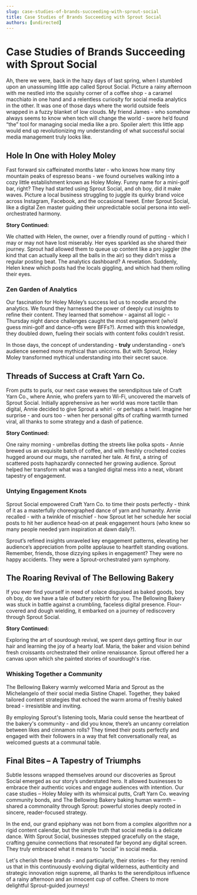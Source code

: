 ```yaml
---
slug: case-studies-of-brands-succeeding-with-sprout-social
title: Case Studies of Brands Succeeding with Sprout Social
authors: [undirected]
---
```



# Case Studies of Brands Succeeding with Sprout Social

Ah, there we were, back in the hazy days of last spring, when I stumbled upon an unassuming little app called Sprout Social. Picture a rainy afternoon with me nestled into the squishy corner of a coffee shop - a caramel macchiato in one hand and a relentless curiosity for social media analytics in the other. It was one of those days where the world outside feels wrapped in a fuzzy blanket of low clouds. My friend James - who somehow always seems to know when tech will change the world - swore he’d found “the” tool for managing social media like a pro. Spoiler alert: this little app would end up revolutionizing my understanding of what successful social media management truly looks like.

## Hole In One with Holey Moley

Fast forward six caffeinated months later - who knows how many tiny mountain peaks of espresso beans - we found ourselves walking into a cozy little establishment known as Holey Moley. Funny name for a mini-golf bar, right? They had started using Sprout Social, and oh boy, did it make waves. Picture a local business struggling to juggle its quirky brand voice across Instagram, Facebook, and the occasional tweet. Enter Sprout Social, like a digital Zen master guiding their unpredictable social persona into well-orchestrated harmony.

**Story Continued:**

We chatted with Helen, the owner, over a friendly round of putting - which I may or may not have lost miserably. Her eyes sparkled as she shared their journey. Sprout had allowed them to queue up content like a pro juggler (the kind that can actually keep all the balls in the air) so they didn't miss a regular posting beat. The analytics dashboard? A revelation. Suddenly, Helen knew which posts had the locals giggling, and which had them rolling their eyes.

### Zen Garden of Analytics

Our fascination for Holey Moley’s success led us to noodle around the analytics. We found they harnessed the power of deeply cut insights to refine their content. They learned that somehow - against all logic - Thursday night dance challenges caught the most engagement (who’d guess mini-golf and dance-offs were BFFs?). Armed with this knowledge, they doubled down, fueling their socials with content folks couldn’t resist.

In those days, the concept of understanding - **truly** understanding - one’s audience seemed more mythical than unicorns. But with Sprout, Holey Moley transformed mythical understanding into their secret sauce.

## Threads of Success at Craft Yarn Co.

From putts to purls, our next case weaves the serendipitous tale of Craft Yarn Co., where Annie, who prefers yarn to Wi-Fi, uncovered the marvels of Sprout Social. Initially apprehensive as her world was more tactile than digital, Annie decided to give Sprout a whirl - or perhaps a twirl. Imagine her surprise - and ours too - when her personal gifts of crafting warmth turned viral, all thanks to some strategy and a dash of patience.

**Story Continued:**

One rainy morning - umbrellas dotting the streets like polka spots - Annie brewed us an exquisite batch of coffee, and with freshly crocheted cozies hugged around our mugs, she narrated her tale. At first, a string of scattered posts haphazardly connected her growing audience. Sprout helped her transform what was a tangled digital mess into a neat, vibrant tapestry of engagement.

### Untying Engagement Knots

Sprout Social empowered Craft Yarn Co. to time their posts perfectly - think of it as a masterfully choreographed dance of yarn and humanity. Annie recalled - with a twinkle of mischief - how Sprout let her schedule her social posts to hit her audience head-on at peak engagement hours (who knew so many people needed yarn inspiration at dawn daily?).

Sprout’s refined insights unraveled key engagement patterns, elevating her audience’s appreciation from polite applause to heartfelt standing ovations. Remember, friends, those dizzying spikes in engagement? They were no happy accidents. They were a Sprout-orchestrated yarn symphony.

## The Roaring Revival of The Bellowing Bakery

If you ever find yourself in need of solace disguised as baked goods, boy oh boy, do we have a tale of buttery rebirth for you. The Bellowing Bakery was stuck in battle against a crumbling, faceless digital presence. Flour-covered and dough wielding, it embarked on a journey of rediscovery through Sprout Social.

**Story Continued:**

Exploring the art of sourdough revival, we spent days getting flour in our hair and learning the joy of a hearty loaf. Maria, the baker and vision behind fresh croissants orchestrated their online renaissance. Sprout offered her a canvas upon which she painted stories of sourdough's rise.

### Whisking Together a Community

The Bellowing Bakery warmly welcomed Maria and Sprout as the Michelangelo of their social media Sistine Chapel. Together, they baked tailored content strategies that echoed the warm aroma of freshly baked bread - irresistible and inviting.

By employing Sprout's listening tools, Maria could sense the heartbeat of the bakery's community - and did you know, there’s an uncanny correlation between likes and cinnamon rolls? They timed their posts perfectly and engaged with their followers in a way that felt conversationally real, as welcomed guests at a communal table.

## Final Bites – A Tapestry of Triumphs

Subtle lessons wrapped themselves around our discoveries as Sprout Social emerged as our story’s understated hero. It allowed businesses to embrace their authentic voices and engage audiences with intention. Our case studies – Holey Moley with its whimsical putts, Craft Yarn Co. weaving community bonds, and The Bellowing Bakery baking human warmth – shared a commonality through Sprout: powerful stories deeply rooted in sincere, reader-focused strategy.

In the end, our grand epiphany was not born from a complex algorithm nor a rigid content calendar, but the simple truth that social media is a delicate dance. With Sprout Social, businesses stepped gracefully on the stage, crafting genuine connections that resonated far beyond any digital screen. They truly embraced what it means to "social" in social media.

Let's cherish these brands - and particularly, their stories - for they remind us that in this continuously evolving digital wilderness, authenticity and strategic innovation reign supreme, all thanks to the serendipitous influence of a rainy afternoon and an innocent cup of coffee. Cheers to more delightful Sprout-guided journeys!